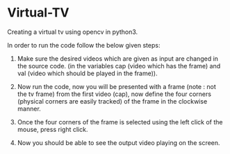 # Virtual-TV
Creating a virtual tv using opencv in python3.

In order to run the code follow the below given steps:

1) Make sure the desired videos which are given as input are changed in the
   source code. (in the variables cap (video which has the frame) and val (video which should be played in the frame)).

2) Now run the code, now you will be presented with a frame (note : not the tv frame) from the first video (cap), 
   now define the four corners (physical corners are easily tracked) of the frame in the clockwise manner.

3) Once the four corners of the frame is selected using the left click of the mouse, press right click.

4) Now you should be able to see the output video playing on the screen.

